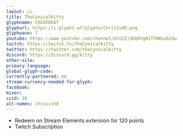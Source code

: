 ```yaml
---
layout: cc
title: TheCynicalKitty
glyphname: CRUXEDKAT
glyphurl: https://i.glyphs.wf/glyphs/ChrisIsHD.png
glyphwave: 7
youtube: https://www.youtube.com/channel/UCU2Ij3bQ0YgN1fYHWsx6Zdw
twitch: https://twitch.tv/TheCynicalKitty
twitter: https://twitter.com/thecynicalkitty
discord: https://discord.gg/kitty
other-site: 
primary-language: 
global-glyph-code: 
currently-partnered: no
stream-currency-needed-for-glyph: 
facebook: 
mixer: 
ccid: 38
alt-names: chrisishd
---
```

* Redeem on Stream Elements extension for 120 points
* Twitch Subscription

